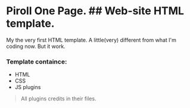 # Piroll One Page. ## Web-site HTML template.


My the very first HTML template.
A little(very) different from what I'm coding now.
But it work.

### Template containce:

 -	HTML
 -	CSS
 -	JS plugins

 > All plugins credits in their files.
 
